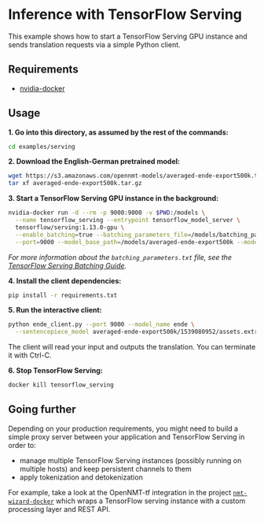 # Inference with TensorFlow Serving

This example shows how to start a TensorFlow Serving GPU instance and sends translation requests via a simple Python client.

## Requirements

* [nvidia-docker](https://github.com/NVIDIA/nvidia-docker)

## Usage

**1\. Go into this directory, as assumed by the rest of the commands:**

```bash
cd examples/serving
```

**2\. Download the English-German pretrained model:**

```bash
wget https://s3.amazonaws.com/opennmt-models/averaged-ende-export500k.tar.gz
tar xf averaged-ende-export500k.tar.gz
```

**3\. Start a TensorFlow Serving GPU instance in the background:**

```bash
nvidia-docker run -d --rm -p 9000:9000 -v $PWD:/models \
  --name tensorflow_serving --entrypoint tensorflow_model_server \
  tensorflow/serving:1.13.0-gpu \
  --enable_batching=true --batching_parameters_file=/models/batching_parameters.txt \
  --port=9000 --model_base_path=/models/averaged-ende-export500k --model_name=ende
```

*For more information about the `batching_parameters.txt` file, see the [TensorFlow Serving Batching Guide](https://github.com/tensorflow/serving/tree/master/tensorflow_serving/batching).*

**4\. Install the client dependencies:**

```bash
pip install -r requirements.txt
```

**5\. Run the interactive client:**

```bash
python ende_client.py --port 9000 --model_name ende \
  --sentencepiece_model averaged-ende-export500k/1539080952/assets.extra/wmtende.model
```

The client will read your input and outputs the translation. You can terminate it with Ctrl-C.

**6\. Stop TensorFlow Serving:**

```bash
docker kill tensorflow_serving
```

## Going further

Depending on your production requirements, you might need to build a simple proxy server between your application and TensorFlow Serving in order to:

* manage multiple TensorFlow Serving instances (possibly running on multiple hosts) and keep persistent channels to them
* apply tokenization and detokenization

For example, take a look at the OpenNMT-tf integration in the project [`nmt-wizard-docker`](https://github.com/OpenNMT/nmt-wizard-docker/blob/master/frameworks/opennmt_tf/entrypoint.py) which wraps a TensorFlow serving instance with a custom processing layer and REST API.
